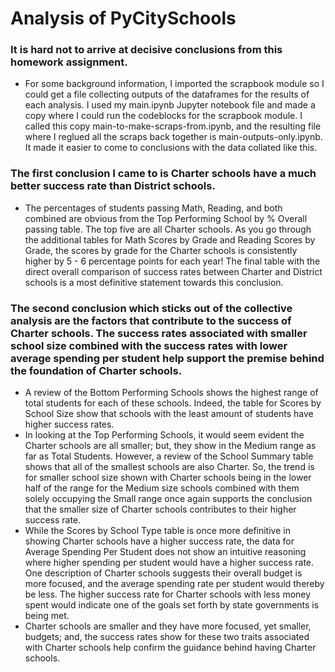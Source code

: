 # Analysis of PyCitySchools

### It is hard not to arrive at decisive conclusions from this homework assignment.

* For some background information, I imported the scrapbook module so I could get a file collecting outputs of the dataframes for the results of each analysis.  I used my main.ipynb Jupyter notebook file and made a copy where I could run the codeblocks for the scrapbook module.  I called this copy main-to-make-scraps-from.ipynb, and the resulting file where I reglued all the scraps back together is main-outputs-only.ipynb.  It made it easier to come to conclusions with the data collated like this.

### The first conclusion I came to is Charter schools have a much better success rate than District schools.

* The percentages of students passing Math, Reading, and both combined are obvious from the Top Performing School by % Overall passing table.  The top five are all Charter schools.  As you go through the additional tables for Math Scores by Grade and Reading Scores by Grade, the scores by grade for the Charter schools is consistently higher by 5 - 6 percentage points for each year!  The final table with the direct overall comparison of success rates between Charter and District schools is a most definitive statement towards this conclusion. 

### The second conclusion which sticks out of the collective analysis are the factors that contribute to the success of Charter schools.  The success rates associated with smaller school size combined with the success rates with lower average spending per student help support the premise behind the foundation of Charter schools.

* A review of the Bottom Performing Schools shows the highest range of total students for each of these schools.  Indeed, the table for Scores by School Size show that schools with the least amount of students have higher success rates.
* In looking at the Top Performing Schools, it would seem evident the Charter schools are all smaller; but, they show in the Medium range as far as Total Students.  However, a review of the School Summary table shows that all of the smallest schools are also Charter.  So, the trend is for smaller school size shown with Charter schools being in the lower half of the range for the Medium size schools combined with them solely occupying the Small range once again supports the conclusion that the smaller size of Charter schools contributes to their higher success rate.
* While the Scores by School Type table is once more definitive in showing Charter schools have a higher success rate, the data for Average Spending Per Student does not show an intuitive reasoning where higher spending per student would have a higher success rate.  One description of Charter schools suggests their overall budget is more focused, and the average spending rate per student would thereby be less.  The higher success rate for Charter schools with less money spent would indicate one of the goals set forth by state governments is being met.
* Charter schools are smaller and they have more focused, yet smaller, budgets; and, the success rates show for these two traits associated with Charter schools help confirm the guidance behind having Charter schools. 


